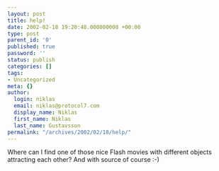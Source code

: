 ```yaml
---
layout: post
title: help!
date: 2002-02-18 19:20:48.000000000 +00:00
type: post
parent_id: '0'
published: true
password: ''
status: publish
categories: []
tags:
- Uncategorized
meta: {}
author:
  login: niklas
  email: niklas@protocol7.com
  display_name: Niklas
  first_name: Niklas
  last_name: Gustavsson
permalink: "/archives/2002/02/18/help/"
---
```

Where can I find one of those nice Flash movies with different objects attracting each other? And with source of course :-)

